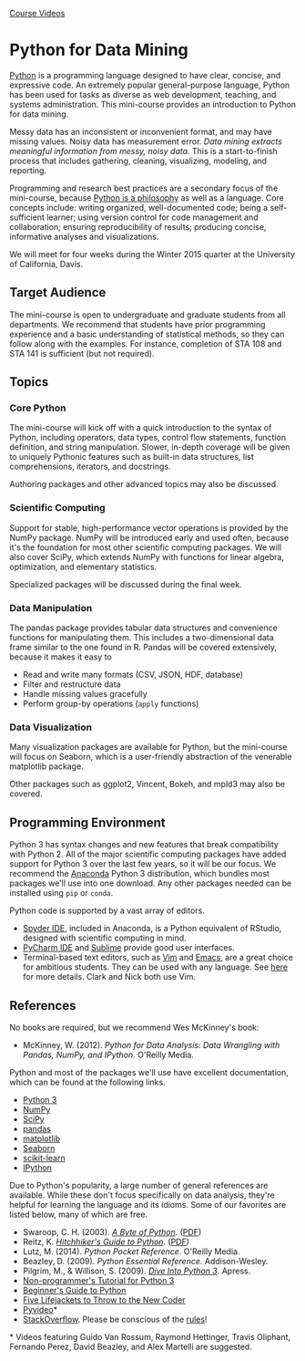 [Course Videos](http://dsi.ucdavis.edu/PythonMiniCourse/)

# Python for Data Mining

[Python][] is a programming language designed to have clear, concise, and
expressive code.
An extremely popular general-purpose language, Python has been used for tasks
as diverse as web development, teaching, and systems administration.
This mini-course provides an introduction to Python for data mining.

Messy data has an inconsistent or inconvenient format, and may have missing
values.
Noisy data has measurement error.
*Data mining extracts meaningful information from messy, noisy data.*
This is a start-to-finish process that includes gathering, cleaning,
visualizing, modeling, and reporting.

Programming and research best practices are a secondary focus of the 
mini-course, because [Python is a philosophy][zen] as well as a language.
Core concepts include: writing organized, well-documented code; being a
self-sufficient learner; using version control for code management and
collaboration; ensuring reproducibility of results; producing concise,
informative analyses and visualizations.

We will meet for four weeks during the Winter 2015 quarter at the
University of California, Davis.

[zen]: http://legacy.python.org/dev/peps/pep-0020/
[Python]: https://www.python.org/

## Target Audience
The mini-course is open to undergraduate and graduate students from all
departments.
We recommend that students have prior programming experience
and a basic understanding of statistical methods,
so they can follow along with the examples.
For instance, completion of STA 108 and STA 141 is sufficient
(but not required).

## Topics

### Core Python
The mini-course will kick off with a quick introduction to the syntax of
Python, including operators, data types, control flow statements, function
definition, and string manipulation.
Slower, in-depth coverage will be given to uniquely Pythonic features such as
built-in data structures, list comprehensions, iterators, and docstrings.

Authoring packages and other advanced topics may also be discussed.

### Scientific Computing
Support for stable, high-performance vector operations is provided by the NumPy
package.
NumPy will be introduced early and used often, because it's the foundation for
most other scientific computing packages.
We will also cover SciPy, which extends NumPy with functions for
linear algebra, optimization, and elementary statistics.

Specialized packages will be discussed during the final week.

### Data Manipulation
The pandas package provides tabular data structures and convenience functions
for manipulating them.
This includes a two-dimensional data frame similar to the one found in R.
Pandas will be covered extensively, because it makes it easy to

+ Read and write many formats (CSV, JSON, HDF, database)
+ Filter and restructure data
+ Handle missing values gracefully
+ Perform group-by operations (`apply` functions)

### Data Visualization

Many visualization packages are available for Python, but the mini-course will
focus on Seaborn, which is a user-friendly abstraction of the venerable 
matplotlib package.

Other packages such as ggplot2, Vincent, Bokeh, and mpld3 may also be covered.

## Programming Environment
Python 3 has syntax changes and new features that break compatibility with
Python 2.
All of the major scientific computing packages have added support for Python 3
over the last few years, so it will be our focus.
We recommend the [Anaconda][] Python 3 distribution,
which bundles most packages we'll use into one download.
Any other packages needed can be installed using `pip` or `conda`.

Python code is supported by a vast array of editors.

+ [Spyder IDE][Spyder], included in Anaconda, 
  is a Python equivalent of RStudio, 
  designed with scientific computing in mind.
+ [PyCharm IDE][PyCharm] and [Sublime][] provide good user interfaces.
+ Terminal-based text editors, such as [Vim][] and [Emacs][], are a great
  choice for ambitious students. They can be used with any language. 
  See [here][Text Editors] for more details. Clark and Nick both use Vim.

[Anaconda]: http://continuum.io/downloads
[Spyder]: https://code.google.com/p/spyderlib/
[PyCharm]: https://www.jetbrains.com/pycharm/
[Sublime]: http://www.sublimetext.com/
[Vim]: http://www.vim.org/
[Emacs]: https://www.gnu.org/software/emacs/
[Text Editors]: http://heather.cs.ucdavis.edu/~matloff/ProgEdit/ProgEdit.html

## References

No books are required, but we recommend Wes McKinney's book:

+ McKinney, W. (2012). _Python for Data Analysis: Data Wrangling with Pandas, 
  NumPy, and IPython_. O'Reilly Media.

Python and most of the packages we'll use have excellent documentation, which
can be found at the following links.

+ [Python 3](https://docs.python.org/3/)
+ [NumPy](http://docs.scipy.org/doc/numpy/)
+ [SciPy](http://docs.scipy.org/doc/scipy/reference/)
+ [pandas](http://pandas.pydata.org/pandas-docs/stable/)
+ [matplotlib](http://matplotlib.org/contents.html)
+ [Seaborn](http://stanford.edu/~mwaskom/software/seaborn/tutorial.html)
+ [scikit-learn](http://scikit-learn.org/stable/documentation.html)
+ [IPython](http://ipython.org/documentation.html)

Due to Python's popularity, a large number of general references are available.
While these don't focus specifically on data analysis, they're helpful for
learning the language and its idioms.
Some of our favorites are listed below, many of which are free.

+ Swaroop, C. H. (2003). _[A Byte of Python][]_. ([PDF][ABoP PDF])
+ Reitz, K. _[Hitchhiker's Guide to Python][Hitchhiker's Guide]_. 
  ([PDF][HGoP PDF])
+ Lutz, M. (2014). _Python Pocket Reference_. O'Reilly Media. 
+ Beazley, D. (2009). _Python Essential Reference_. Addison-Wesley.
+ Pilgrim, M., & Willison, S. (2009). _[Dive Into Python 3][]_. Apress.
+ [Non-programmer's Tutorial for Python 3][Non]
+ [Beginner's Guide to Python][Beginner's Guide]
+ [Five Lifejackets to Throw to the New Coder][New Coder]
+ [Pyvideo][Pyvideo]\*
+ [StackOverflow][]. Please be conscious of the [rules][SO Rules]!

\* Videos featuring Guido Van Rossum, Raymond Hettinger, Travis Oliphant, 
Fernando Perez, David Beazley, and Alex Martelli are suggested.


[A Byte of Python]: http://www.swaroopch.com/notes/python/
[ABoP PDF]: http://files.swaroopch.com/python/byte_of_python.pdf

[Hitchhiker's Guide]: http://docs.python-guide.org/en/latest/
[HGop PDF]: https://media.readthedocs.org/pdf/python-guide/latest/python-guide.pdf

[Dive Into Python 3]: http://www.diveintopython3.net/
[Non]: http://en.wikibooks.org/wiki/Non-Programmer%27s_Tutorial_for_Python_3
[Beginner's Guide]: https://wiki.python.org/moin/BeginnersGuide
[New Coder]: http://newcoder.io/
[Pyvideo]: http://pyvideo.org/
[StackOverflow]: http://stackoverflow.com/questions/tagged/python
[SO Rules]: http://stackoverflow.com/tour


